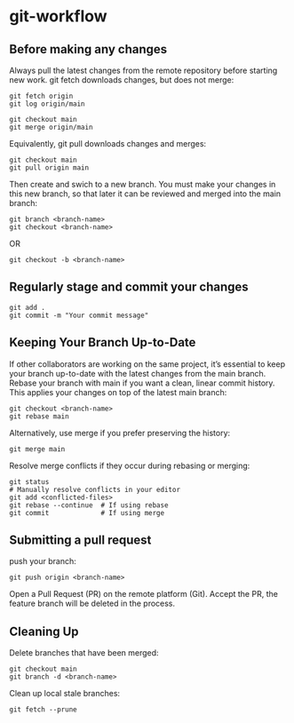# git-workflow

## Before making any changes
Always pull the latest changes from the remote repository before starting new work. 
git fetch downloads changes, but does not merge:
```
git fetch origin
git log origin/main
```
```
git checkout main
git merge origin/main
```
Equivalently, git pull downloads changes and merges:
```
git checkout main
git pull origin main
```
Then create and swich to a new branch. You must make your changes in this new branch, so that later it can be reviewed and merged into the main branch:
```
git branch <branch-name>
git checkout <branch-name>
```
OR
```
git checkout -b <branch-name>
```

## Regularly stage and commit your changes
```
git add .
git commit -m "Your commit message"
```

## Keeping Your Branch Up-to-Date
If other collaborators are working on the same project, it’s essential to keep your branch up-to-date with the latest changes from the main branch.
Rebase your branch with main if you want a clean, linear commit history. This applies your changes on top of the latest main branch:
```
git checkout <branch-name>
git rebase main
```
Alternatively, use merge if you prefer preserving the history:
```
git merge main
```
Resolve merge conflicts if they occur during rebasing or merging:
```
git status
# Manually resolve conflicts in your editor
git add <conflicted-files>
git rebase --continue  # If using rebase
git commit             # If using merge
```

## Submitting a pull request
push your branch:
```
git push origin <branch-name>
```
Open a Pull Request (PR) on the remote platform (Git). Accept the PR, the feature branch will be deleted in the process.

## Cleaning Up
Delete branches that have been merged:
```
git checkout main
git branch -d <branch-name>
```
Clean up local stale branches:
```
git fetch --prune
```

